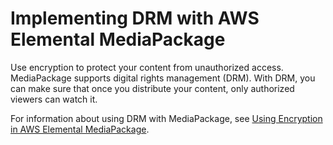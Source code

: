 # Implementing DRM with AWS Elemental MediaPackage<a name="data-protection-encrypt"></a>

Use encryption to protect your content from unauthorized access\. MediaPackage supports digital rights management \(DRM\)\. With DRM, you can make sure that once you distribute your content, only authorized viewers can watch it\. 

For information about using DRM with MediaPackage, see [Using Encryption in AWS Elemental MediaPackage](using-encryption.md)\.